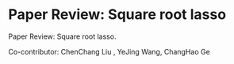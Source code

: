 # Paper Review: Square root lasso
 Paper Review: Square root lasso.

Co-contributor: ChenChang Liu , YeJing Wang, ChangHao Ge
